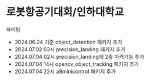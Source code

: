 # 로봇항공기대회/인하대학교
 화이팅
- 2024.06.24 기준 object_detection 패키지 추가
- 2024.07.02 03시 precision_landing 패키지 추가
- 2024.07.04 02시 precision_landing에 2중 마커기능 추가
- 2024.07.04 14시 opencv_object_tracking 패키지 추가
- 2024.07.04 22시 a8minicontrol 패키지 추가
